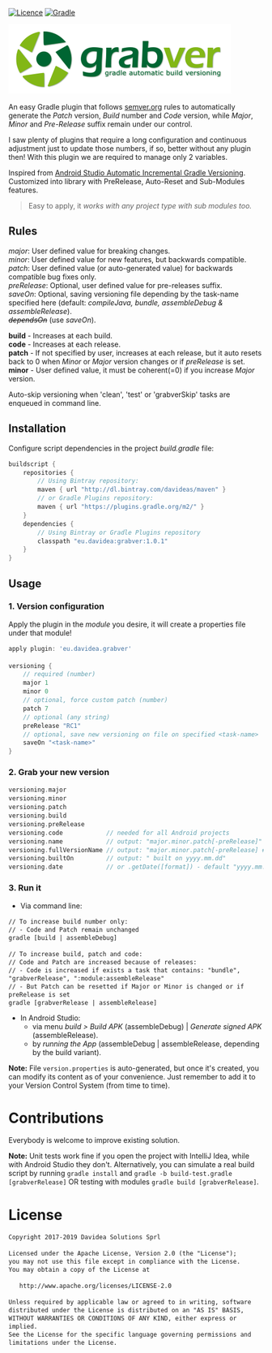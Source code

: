 [![Licence](https://img.shields.io/badge/Licence-Apache2-blue.svg)](http://www.apache.org/licenses/LICENSE-2.0)
[![Gradle](https://img.shields.io/badge/Gradle-Plugin-green.svg)](https://plugins.gradle.org/plugin/eu.davidea.grabver)

<img src="./art/grabver.png">

An easy Gradle plugin that follows [semver.org](http://semver.org/) rules to
automatically generate the _Patch_ version, _Build_ number and _Code_ version, while _Major_,
_Minor_ and _Pre-Release_ suffix remain under our control.

I saw plenty of plugins that require a long configuration and continuous adjustment just to update
those numbers, if so, better without any plugin then! With this plugin we are required to manage
only 2 variables.

Inspired from <a href='https://andreborud.com/android-studio-automatic-incremental-gradle-versioning/'>Android Studio
Automatic Incremental Gradle Versioning</a>. Customized into library with PreRelease, Auto-Reset and Sub-Modules features.</p>

> Easy to apply, it _works with any project type with sub modules too._

## Rules
_major_: User defined value for breaking changes.<br>
_minor_: User defined value for new features, but backwards compatible.<br>
_patch_: User defined value (or auto-generated value) for backwards compatible bug fixes only.<br>
_preRelease_: Optional, user defined value for pre-releases suffix.<br>
_saveOn_: Optional, saving versioning file depending by the task-name specified here (default: _compileJava, bundle, assembleDebug & assembleRelease_).<br>
_~~dependsOn~~_ (use _saveOn_).<br>

**build** - Increases at each build.<br>
**code** - Increases at each release.<br>
**patch** - If not specified by user, increases at each release, but it auto resets back to 0 when _Minor_ or _Major_ version changes or if _preRelease_ is set.<br>
**minor** - User defined value, it must be coherent(=0) if you increase _Major_ version.

Auto-skip versioning when 'clean', 'test' or 'grabverSkip' tasks are enqueued in command line.

## Installation
Configure script dependencies in the project _build.gradle_ file:
``` groovy
buildscript {
    repositories {
        // Using Bintray repository:
        maven { url "http://dl.bintray.com/davideas/maven" }
        // or Gradle Plugins repository:
        maven { url "https://plugins.gradle.org/m2/" }
    }
    dependencies {
        // Using Bintray or Gradle Plugins repository
        classpath "eu.davidea:grabver:1.0.1"
    }
}
```

## Usage
### 1. Version configuration
Apply the plugin in the _module_ you desire, it will create a properties file under that module!
``` groovy
apply plugin: 'eu.davidea.grabver'

versioning {
    // required (number)
    major 1
    minor 0
    // optional, force custom patch (number)
    patch 7
    // optional (any string)
    preRelease "RC1"
    // optional, save new versioning on file on specified <task-name>
    saveOn "<task-name>"
}
```

### 2. Grab your new version
``` groovy 
versioning.major
versioning.minor
versioning.patch
versioning.build
versioning.preRelease
versioning.code            // needed for all Android projects
versioning.name            // output: "major.minor.patch[-preRelease]"
versioning.fullVersionName // output: "major.minor.patch[-preRelease] #build built on yyyy.mm.dd"
versioning.builtOn         // output: " built on yyyy.mm.dd"
versioning.date            // or .getDate([format]) - default "yyyy.mm.dd"
```

### 3. Run it
- Via command line:
```
// To increase build number only:
// - Code and Patch remain unchanged
gradle [build | assembleDebug]

// To increase build, patch and code:
// Code and Patch are increased because of releases:
// - Code is increased if exists a task that contains: "bundle", "grabverRelease", ":module:assembleRelease"
// - But Patch can be resetted if Major or Minor is changed or if preRelease is set
gradle [grabverRelease | assembleRelease]
```
- In Android Studio:
  - via menu _build > Build APK_ (assembleDebug) | _Generate signed APK_ (assembleRelease).
  - by _running the App_ (assembleDebug | assembleRelease, depending by the build variant).

**Note:** File `version.properties` is auto-generated, but once it's created, you can modify its content
as of your convenience. Just remember to add it to your Version Control System (from time to time).

# Contributions
Everybody is welcome to improve existing solution.

**Note:** Unit tests work fine if you open the project with IntelliJ Idea, while with Android Studio
they don't. Alternatively, you can simulate a real build script by running `gradle install`
and `gradle -b build-test.gradle [grabverRelease]` OR testing with modules `gradle build [grabverRelease]`.

# License

    Copyright 2017-2019 Davidea Solutions Sprl

    Licensed under the Apache License, Version 2.0 (the "License");
    you may not use this file except in compliance with the License.
    You may obtain a copy of the License at

       http://www.apache.org/licenses/LICENSE-2.0

    Unless required by applicable law or agreed to in writing, software
    distributed under the License is distributed on an "AS IS" BASIS,
    WITHOUT WARRANTIES OR CONDITIONS OF ANY KIND, either express or implied.
    See the License for the specific language governing permissions and
    limitations under the License.
